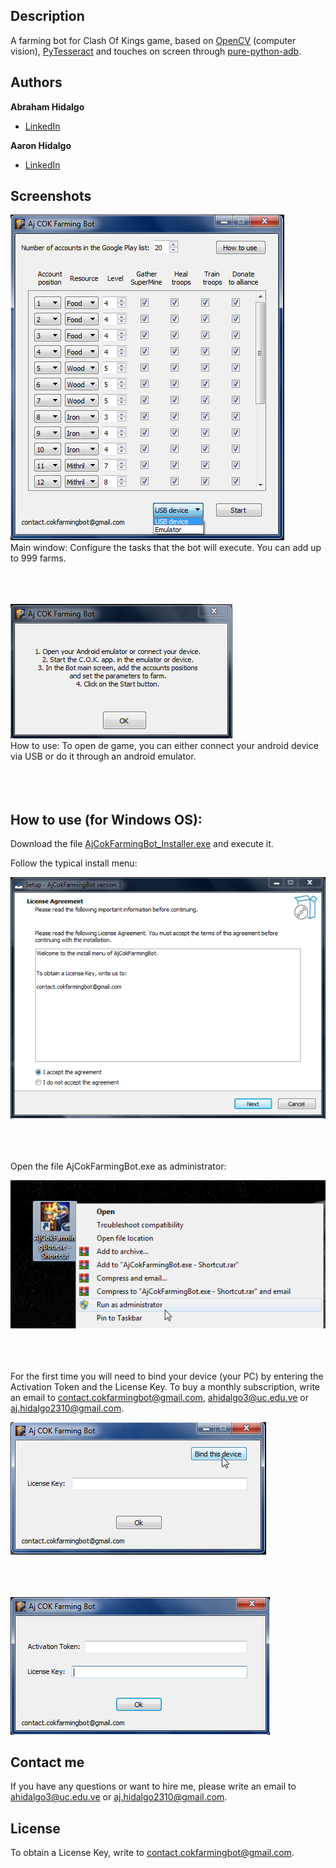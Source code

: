 ## Description
A farming bot for Clash Of Kings game, based on [OpenCV](https://opencv.org/) (computer vision), [PyTesseract](https://pypi.org/project/pytesseract/) and touches on screen through [pure-python-adb](https://pypi.org/project/pure-python-adb/).

## Authors
**Abraham Hidalgo**
* [LinkedIn](https://www.linkedin.com/in/hidalgoabraham/)

**Aaron Hidalgo**
* [LinkedIn](https://www.linkedin.com/in/aaron-jose-hidalgo-s-6033b8242/)

## Screenshots

![App Screenshot](./principal.png)
<br />
Main window: Configure the tasks that the bot will execute. You can add up to 999 farms.
<br />
<br />
<br />
<br />

![App Screenshot](./how_to_use.png)
<br />
How to use: To open de game, you can either connect your android device via USB or do it through an android emulator.
<br />
<br />
<br />
<br />

## How to use (for Windows OS):
Download the file [AjCokFarmingBot_Installer.exe](https://www.mediafire.com/file/5ubwfjo4rzrcawh/AjCokFarmingBot_Installer.exe/file) and execute it.

Follow the typical install menu:
<br />

![App Screenshot](./install.png)
<br />
<br />
<br />
<br />

Open the file AjCokFarmingBot.exe as administrator:
<br />

![App Screenshot](./run_as_admin.png)
<br />
<br />
<br />
<br />

For the first time you will need to bind your device (your PC) by entering the Activation Token and the License Key. To buy a monthly subscription, write an email to contact.cokfarmingbot@gmail.com, ahidalgo3@uc.edu.ve or aj.hidalgo2310@gmail.com.
<br />

![App Screenshot](./activation.png)
<br />
<br />
<br />
<br />

![App Screenshot](./bind.png)


## Contact me
If you have any questions or want to hire me, please write an email to ahidalgo3@uc.edu.ve or aj.hidalgo2310@gmail.com.

## License

To obtain a License Key, write to contact.cokfarmingbot@gmail.com.



